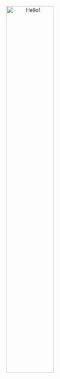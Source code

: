 <p align = "center"><a  href = "https://github.com/kristsoy" target="_blank"><img width="50%" alt="Hello!" src="https://i.gifer.com/6kp.gif" /></a></p>
